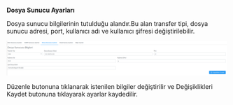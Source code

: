 **Dosya Sunucu Ayarları**

Dosya sunucu bilgilerinin tutulduğu alandır.Bu alan transfer tipi, dosya sunucu adresi, port, kullanıcı 
adı ve kullanıcı şifresi değiştirilebilir.

[![Dosya Sunucu Ayaları](../images/serverSettings/fileServerSettings.png)](../images/serverSettings/fileServerSettings.png)

Düzenle butonuna tıklanarak istenilen bilgiler değiştirilir ve Değişiklikleri Kaydet butonuna 
tıklayarak ayarlar kaydedilir.<link href=/lider3.0/assets/style.css rel=stylesheet></link>

